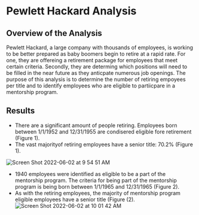 # Pewlett Hackard Analysis
## Overview of the Analysis
Pewlett Hackard, a large company with thousands of employees, is working to be better prepared as baby boomers begin to retire at a rapid rate. For one, they are offereing a retirement package for employees that meet certain criteria. Secondly, they are determing which positions will need to be filled in the near future as they anticpate numerous job openings. The purpose of this analysis is to determine the number of retiring empoyees per title and to identify employees who are eligible to partiicpare in a mentorship program.
## Results
- There are a significant amount of people retiring. Employees born between 1/1/1952 and 12/31/1955 are condisered eligible fore retirement (Figure 1).
- The vast majorityof retiring employees have a senior title: 70.2% (Figure 1).

![Screen Shot 2022-06-02 at 9 54 51 AM](https://user-images.githubusercontent.com/67160240/171646861-8e30906e-bf2b-45d0-8f8e-24c87a5d76b3.png)

- 1940 employees were identified as eligible to be a part of the mentorship program. The criteria for being part of the mentorship program is being born between 1/1/1965 and 12/31/1965 (Figure 2).
- As with the retiring employees, the majority of mentorship program eligible employees have a senior title (Figure (2).
![Screen Shot 2022-06-02 at 10 01 42 AM](https://user-images.githubusercontent.com/67160240/171646962-840b41ba-f8d5-47aa-80e3-e45688c43012.png)
